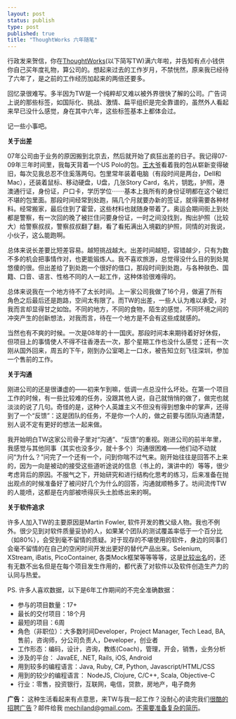 ```yaml
--- 
layout: post
status: publish
type: post
published: true
title: "ThoughtWorks 六年随笔"
---
```


行政发来贺信，你在[ThoughtWorks](http://www.thoughtworks.com)(以下简写TW)满六年啦，并告知有点小钱供你自己买年度礼物，算公司的。想起来过去的工作岁月，不禁恍然，原来我已经待了六年了，是之前的工作经历加起来的两倍还要多。

回忆录很难写。多半因为TW是一个纯粹却又难以被外界很快了解的公司。广告词上说的那些标签，如国际化、挑战、激情、扁平组织是完全靠谱的，虽然外人看起来早已没什么感觉，身在其中六年，这些标签基本上都体会过。

记一些小事吧。

**关于出差**

07年公司由于业务的原因搬到北京去，然后就开始了疯狂出差的日子。我记得07-09年三年时间里，我每天背着一个US Polo的包。[王大爷](http://www.niufish.com/)看着我的包从崭新变得破旧，每次见我总忍不住奚落两句。包里常年装着电脑（有段时间是两台，Dell和Mac），还装着鼠标、移动硬盘，U盘，几张Story Card，名片，钥匙，护照，港澳通行证，身份证，户口卡，学历学位⋯⋯基本上我所有的身份证明都在这个破烂不堪的包里面。那段时间经常到处跑，隔几个月就要办新的签证，就得需要各种材料。经常搬家，最后住到了霍营，这些材料也就随身带着了。奥运会期间街上到处都是警察，有一次回的晚了被拦住问要身份证，一时之间没找到，掏出护照（比较大）给警察叔叔，警察叔叔翻了翻，看了看拓满出入境戳的护照，同情的对我说，小伙子，这么能跑啊。

总体来说长差要比短差容易。越短挑战越大。出差时间越短，容错越少，只有为数不多的机会把事情作对，也更能锻炼人。我不喜欢旅游，总觉得没什么目的到处晃悠傻的很。但出差给了到处跑一个很好的借口，那段时间到处跑，与各种肤色、国籍、口音、语言、性格不同的人一起工作，这种体验很难得的。

总体来说我在一个地方待不了太长时间。上一家公司我做了16个月，做遍了所有角色之后最后还是跑路，空间太有限了。而TW的出差，一些人认为难以承受，对我而言却显得甘之如饴。不同的地方，不同的食物，陌生的感觉，不同环境之间的冲突产生的创新想法，对我而言，待在一个地方是不会有这些成就感的。

当然也有不爽的时候。一次是08年的十一国庆。那段时间本来期待着好好休假，但项目上的事情使人不得不往香港去一次，那个星期工作也没什么感觉；还有一次刚从国外回来，周五的下午，刚到办公室喝上一口水，被告知立刻飞往深圳，参加一个售前的工作。

**关于沟通**

刚进公司的还是很谦虚的——初来乍到嘛，低调一点总没什么坏处。在第一个项目工作的时候，有一些比较难的任务，没跟其他人说，自己就悄悄的做了，做完也就淡淡的说了几句。奇怪的是，这种个人英雄主义不但没有得到想象中的掌声，还得到了一个“反馈”：这是团队的任务，不是你一个人的，做之前要与团队沟通清楚，别人说不定有更好的想法一起来做。

我开始明白TW这家公司骨子里对“沟通”、“反馈”的重视。刚进公司的前半年里，我感觉与其他同事（其实也没多少，就十多个）沟通很困难——他们动不动就问“为什么？”问完了一个还有一个，问到你喘不过气来。刚开始往往是回答不上来的，因为一向是被动的接受这些道听途说的信息（书上的，演讲中的）等等，很少考虑背后的原因。不服气之下，开始研究和进行结构化思考的练习，后来准备在抛出观点的时候准备好了被问好几个为什么的回答，沟通就顺畅多了。坊间流传TW的人能喷，这都是在内部被喷得灰头土脸练出来的啊。

**关于软件追求**

许多人加入TW的主要原因是Martin Fowler, 软件开发的教父级人物。我也不例外。很少见到对软件质量妥协的人，如果某个团队的测试覆盖率低于一个百分比（如80%），会受到毫不留情的质疑。对于现存的不堪使用的软件，身边的同事们会毫不留情的在自己的空闲时间开发出更好的替代产品出来。Selenium, XStream, iBatis, PicoContainer, 各类Mock框架等等等等，这是[比较出名](http://opensource.thoughtworks.com)的，还有无数不出名但是在每个项目发生作用的，都代表了对软件以及软件创造生产力的认同与热爱。

PS. 许多人喜欢数据，以下是6年工作期间的不完全准确数据：

- 参与的项目数量：17+
- 最长的交付项目：18个月
- 最短的项目：6周
- 角色（非职位）：大多数时间Developer，Project Manager, Tech Lead, BA, 售前，咨询师，分公司负责人，Developer，创业者
- 工作形态：编码，设计，咨询，教练(Coach)，管理，开会，销售，业务分析 
- 涉及的平台： JavaEE, .NET, Rails, iOS, Android
- 用到较多的编程语言：Java, Ruby, C#, Python, Javascript/HTML/CSS
- 用到的较少的编程语言： NodeJS, Clojure, C/C++, Scala, Objective-C
- 行业：零售，投资银行，互联网，电信，贷款，房地产，电子商务

**广告：** 这种生活看起来有点意思，来TW与我一起工作？没耐心的读完我们[很酷的招聘广告](http://companyadc.51job.com/companyads/2012/bj/site0206_8728wh/index.htm)？邮件给我 mechiland@gmail.com。[不需要准备复杂的简历](/archives/379/)。
